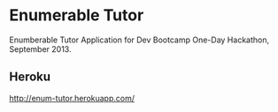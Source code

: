 # Enumerable Tutor

Enumberable Tutor Application for Dev Bootcamp One-Day Hackathon, September 2013.

## Heroku
http://enum-tutor.herokuapp.com/
